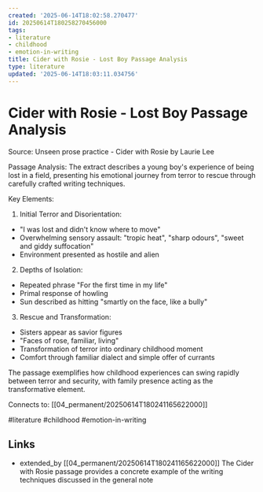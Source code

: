 ```yaml
---
created: '2025-06-14T18:02:58.270477'
id: 20250614T180258270456000
tags:
- literature
- childhood
- emotion-in-writing
title: Cider with Rosie - Lost Boy Passage Analysis
type: literature
updated: '2025-06-14T18:03:11.034756'
---
```


# Cider with Rosie - Lost Boy Passage Analysis

Source: Unseen prose practice - Cider with Rosie by Laurie Lee

Passage Analysis:
The extract describes a young boy's experience of being lost in a field, presenting his emotional journey from terror to rescue through carefully crafted writing techniques.

Key Elements:

1. Initial Terror and Disorientation:
- "I was lost and didn't know where to move"
- Overwhelming sensory assault: "tropic heat", "sharp odours", "sweet and giddy suffocation"
- Environment presented as hostile and alien

2. Depths of Isolation:
- Repeated phrase "For the first time in my life"
- Primal response of howling
- Sun described as hitting "smartly on the face, like a bully"

3. Rescue and Transformation:
- Sisters appear as savior figures
- "Faces of rose, familiar, living"
- Transformation of terror into ordinary childhood moment
- Comfort through familiar dialect and simple offer of currants

The passage exemplifies how childhood experiences can swing rapidly between terror and security, with family presence acting as the transformative element.

Connects to: [[04_permanent/20250614T180241165622000]]

#literature #childhood #emotion-in-writing

## Links
- extended_by [[04_permanent/20250614T180241165622000]] The Cider with Rosie passage provides a concrete example of the writing techniques discussed in the general note